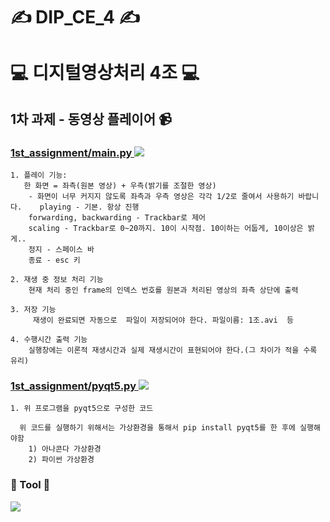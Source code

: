 # ✍ DIP_CE_4 ✍
# 💻 디지털영상처리 4조 💻

## 1차 과제 - 동영상 플레이어 📹 
### <a href="https://github.com/Hajungwon01/DIP_CE_4/blob/main/1st_assignment/main.py">1st_assignment/main.py <img src="https://img.shields.io/badge/Python-3776AB?style=flat-square&logo=Python&logoColor=white"/></a>
    1. 플레이 기능:
       한 화면 = 좌측(원본 영상) + 우측(밝기를 조절한 영상)
        - 화면이 너무 커지지 않도록 좌측과 우측 영상은 각각 1/2로 줄여서 사용하기 바랍니다.    playing - 기본. 항상 진행
        forwarding, backwarding - Trackbar로 제어
        scaling - Trackbar로 0~20까지. 10이 시작점. 10이하는 어둡게, 10이상은 밝게..
        정지 - 스페이스 바
        종료 - esc 키

    2. 재생 중 정보 처리 기능
        현재 처리 중인 frame의 인덱스 번호를 원본과 처리된 영상의 좌측 상단에 출력

    3. 저장 기능
         재생이 완료되면 자동으로  파일이 저장되어야 한다. 파일이름: 1조.avi  등

    4. 수행시간 출력 기능
        실행창에는 이론적 재생시간과 실제 재생시간이 표현되어야 한다.(그 차이가 적을 수록 유리)
        
### <a href="https://github.com/Hajungwon01/DIP_CE_4/blob/main/1st_assignment/pyqt5.py">1st_assignment/pyqt5.py <img src="https://img.shields.io/badge/Python-3776AB?style=flat-square&logo=Python&logoColor=white"/></a>

    1. 위 프로그램을 pyqt5으로 구성한 코드

      위 코드를 실행하기 위해서는 가상환경을 통해서 pip install pyqt5를 한 후에 실행해야함
        1) 아나콘다 가상환경
        2) 파이썬 가상환경

### 🔨 Tool 🔨
<img src="https://img.shields.io/badge/Pycharm-000000?style=flat-square&logo=pycharm&logoColor=white"/>
